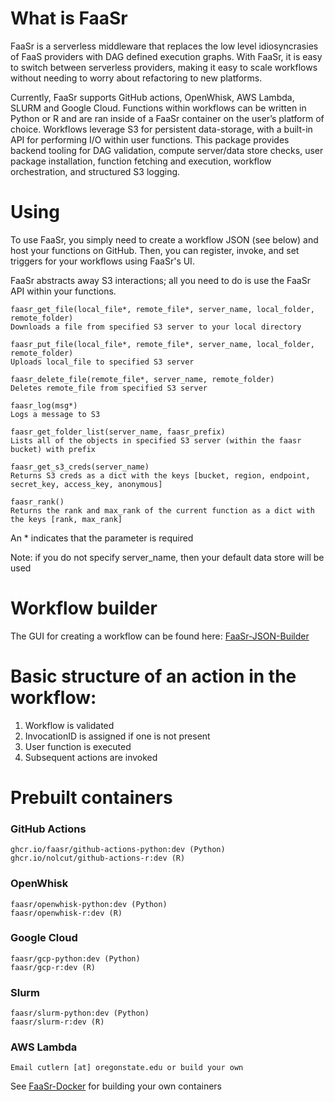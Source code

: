 # What is FaaSr
FaaSr is a serverless middleware that replaces the low level idiosyncrasies of FaaS providers with DAG defined execution graphs. With FaaSr, it is easy to switch between serverless providers, making it easy to scale workflows without needing to worry about refactoring to new platforms. 

Currently, FaaSr supports GitHub actions, OpenWhisk, AWS Lambda, SLURM and Google Cloud. Functions within workflows can be written in Python or R and are ran inside of a FaaSr container on the user’s platform of choice. Workflows leverage S3 for persistent data-storage, with a built-in API for performing I/O within user functions.
This package provides backend tooling for DAG validation, compute server/data store checks, user package installation, function fetching and execution, workflow orchestration, and structured S3 logging. 

# Using
To use FaaSr, you simply need to create a workflow JSON (see below) and host your functions on GitHub. Then, you can register, invoke, and set triggers for your workflows using FaaSr's UI.

FaaSr abstracts away S3 interactions; all you need to do is use the FaaSr API within your functions.

```
faasr_get_file(local_file*, remote_file*, server_name, local_folder, remote_folder)
Downloads a file from specified S3 server to your local directory

faasr_put_file(local_file*, remote_file*, server_name, local_folder, remote_folder)
Uploads local_file to specified S3 server

faasr_delete_file(remote_file*, server_name, remote_folder)
Deletes remote_file from specified S3 server

faasr_log(msg*)
Logs a message to S3

faasr_get_folder_list(server_name, faasr_prefix)
Lists all of the objects in specified S3 server (within the faasr bucket) with prefix

faasr_get_s3_creds(server_name)
Returns S3 creds as a dict with the keys [bucket, region, endpoint, secret_key, access_key, anonymous]

faasr_rank()
Returns the rank and max_rank of the current function as a dict with the keys [rank, max_rank]
```
An * indicates that the parameter is required

Note: if you do not specify server_name, then your default data store will be used 

# Workflow builder
The GUI for creating a workflow can be found here: [FaaSr-JSON-Builder](https://owicky.github.io/faasr-workflow-builder/)

# Basic structure of an action in the workflow:
1. Workflow is validated
2. InvocationID is assigned if one is not present
3. User function is executed
4. Subsequent actions are invoked

# Prebuilt containers
### GitHub Actions
```
ghcr.io/faasr/github-actions-python:dev (Python)
ghcr.io/nolcut/github-actions-r:dev (R)
```
### OpenWhisk
```
faasr/openwhisk-python:dev (Python)
faasr/openwhisk-r:dev (R)
```
### Google Cloud
```
faasr/gcp-python:dev (Python)
faasr/gcp-r:dev (R)
```
### Slurm
```
faasr/slurm-python:dev (Python)
faasr/slurm-r:dev (R)
```
### AWS Lambda
```
Email cutlern [at] oregonstate.edu or build your own
```

See [FaaSr-Docker](https://github.com/FaaSr/FaaSr-Docker) for building your own containers